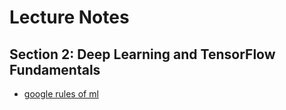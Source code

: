 # Lecture Notes

## Section 2: Deep Learning and TensorFlow Fundamentals

- [google rules of ml](https://developers.google.com/machine-learning/guides/rules-of-ml)
